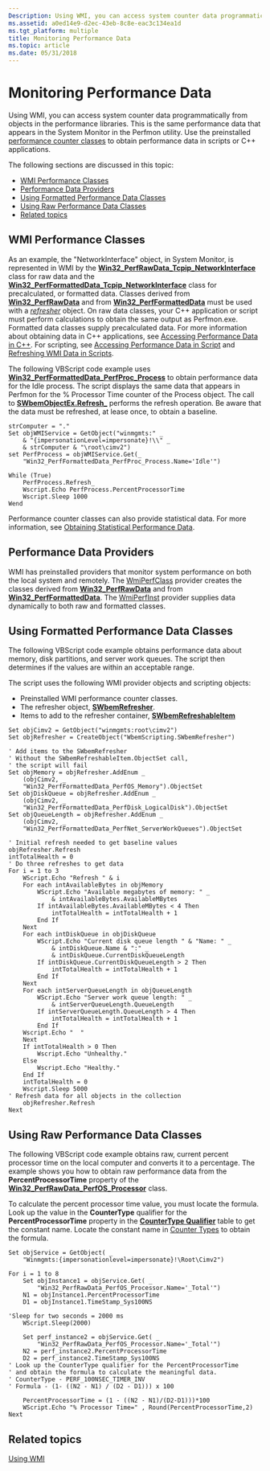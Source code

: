 ```yaml
---
Description: Using WMI, you can access system counter data programmatically from objects in the performance libraries.
ms.assetid: a0ed14e9-d2ec-43eb-8c8e-eac3c134ea1d
ms.tgt_platform: multiple
title: Monitoring Performance Data
ms.topic: article
ms.date: 05/31/2018
---
```


# Monitoring Performance Data

Using WMI, you can access system counter data programmatically from objects in the performance libraries. This is the same performance data that appears in the System Monitor in the Perfmon utility. Use the preinstalled [performance counter classes](https://docs.microsoft.com/windows/desktop/CIMWin32Prov/performance-counter-classes) to obtain performance data in scripts or C++ applications.

The following sections are discussed in this topic:

-   [WMI Performance Classes](#wmi-performance-classes)
-   [Performance Data Providers](#performance-data-providers)
-   [Using Formatted Performance Data Classes](#using-formatted-performance-data-classes)
-   [Using Raw Performance Data Classes](#using-raw-performance-data-classes)
-   [Related topics](#related-topics)

## WMI Performance Classes

As an example, the "NetworkInterface" object, in System Monitor, is represented in WMI by the [**Win32\_PerfRawData\_Tcpip\_NetworkInterface**](https://msdn.microsoft.com/library/dn750765(v=vs.85).aspx) class for raw data and the [**Win32\_PerfFormattedData\_Tcpip\_NetworkInterface**](https://docs.microsoft.com/windows/desktop/WmiSdk/retrieving-raw-and-formatted-performance-data) class for precalculated, or formatted data. Classes derived from [**Win32\_PerfRawData**](https://docs.microsoft.com/windows/desktop/CIMWin32Prov/win32-perfrawdata) and from [**Win32\_PerfFormattedData**](https://docs.microsoft.com/windows/desktop/CIMWin32Prov/win32-perfformatteddata) must be used with a [*refresher*](gloss-r.md) object. On raw data classes, your C++ application or script must perform calculations to obtain the same output as Perfmon.exe. Formatted data classes supply precalculated data. For more information about obtaining data in C++ applications, see [Accessing Performance Data in C++](accessing-performance-data-in-c--.md). For scripting, see [Accessing Performance Data in Script](accessing-performance-data-in-script.md) and [Refreshing WMI Data in Scripts](refreshing-wmi-data-in-scripts.md).

The following VBScript code example uses [**Win32\_PerfFormattedData\_PerfProc\_Process**](https://docs.microsoft.com/windows/desktop/WmiSdk/retrieving-raw-and-formatted-performance-data) to obtain performance data for the Idle process. The script displays the same data that appears in Perfmon for the % Processor Time counter of the Process object. The call to [**SWbemObjectEx.Refresh\_**](swbemobjectex-refresh-.md) performs the refresh operation. Be aware that the data must be refreshed, at lease once, to obtain a baseline.


```VB
strComputer = "."
Set objWMIService = GetObject("winmgmts:" _
    & "{impersonationLevel=impersonate}!\\" _
    & strComputer & "\root\cimv2")
set PerfProcess = objWMIService.Get(_
    "Win32_PerfFormattedData_PerfProc_Process.Name='Idle'")

While (True)
    PerfProcess.Refresh_     
    Wscript.Echo PerfProcess.PercentProcessorTime
    Wscript.Sleep 1000
Wend
```



Performance counter classes can also provide statistical data. For more information, see [Obtaining Statistical Performance Data](obtaining-statistical-performance-data.md).

## Performance Data Providers

WMI has preinstalled providers that monitor system performance on both the local system and remotely. The [WmiPerfClass](wmiperfclass-provider.md) provider creates the classes derived from [**Win32\_PerfRawData**](https://docs.microsoft.com/windows/desktop/CIMWin32Prov/win32-perfrawdata) and from [**Win32\_PerfFormattedData**](https://docs.microsoft.com/windows/desktop/CIMWin32Prov/win32-perfformatteddata). The [WmiPerfInst](wmiperfinst-provider.md) provider supplies data dynamically to both raw and formatted classes.

## Using Formatted Performance Data Classes

The following VBScript code example obtains performance data about memory, disk partitions, and server work queues. The script then determines if the values are within an acceptable range.

The script uses the following WMI provider objects and scripting objects:

-   Preinstalled WMI performance counter classes.
-   The refresher object, [**SWbemRefresher**](swbemrefresher.md).
-   Items to add to the refresher container, [**SWbemRefreshableItem**](swbemrefreshableitem.md)


```VB
Set objCimv2 = GetObject("winmgmts:root\cimv2")
Set objRefresher = CreateObject("WbemScripting.SWbemRefresher")

' Add items to the SWbemRefresher
' Without the SWbemRefreshableItem.ObjectSet call,
' the script will fail
Set objMemory = objRefresher.AddEnum _
    (objCimv2, _ 
    "Win32_PerfFormattedData_PerfOS_Memory").ObjectSet
Set objDiskQueue = objRefresher.AddEnum _
    (objCimv2, _
    "Win32_PerfFormattedData_PerfDisk_LogicalDisk").ObjectSet
Set objQueueLength = objRefresher.AddEnum _
    (objCimv2, _
    "Win32_PerfFormattedData_PerfNet_ServerWorkQueues").ObjectSet

' Initial refresh needed to get baseline values
objRefresher.Refresh
intTotalHealth = 0
' Do three refreshes to get data
For i = 1 to 3
    WScript.Echo "Refresh " & i
    For each intAvailableBytes in objMemory
        WScript.Echo "Available megabytes of memory: " _
            & intAvailableBytes.AvailableMBytes
        If intAvailableBytes.AvailableMBytes < 4 Then
            intTotalHealth = intTotalHealth + 1
        End If
    Next
    For each intDiskQueue in objDiskQueue
        WScript.Echo "Current disk queue length " & "Name: " _
            & intDiskQueue.Name & ":" _
            & intDiskQueue.CurrentDiskQueueLength
        If intDiskQueue.CurrentDiskQueueLength > 2 Then
            intTotalHealth = intTotalHealth + 1
        End If
    Next
    For each intServerQueueLength in objQueueLength
        WScript.Echo "Server work queue length: " _
            & intServerQueueLength.QueueLength
        If intServerQueueLength.QueueLength > 4 Then
            intTotalHealth = intTotalHealth + 1                       
        End If
    Wscript.Echo "  "
    Next
    If intTotalHealth > 0 Then
        Wscript.Echo "Unhealthy."
    Else
        Wscript.Echo "Healthy."
    End If
    intTotalHealth = 0
    Wscript.Sleep 5000
' Refresh data for all objects in the collection
    objRefresher.Refresh
Next
```



## Using Raw Performance Data Classes

The following VBScript code example obtains raw, current percent processor time on the local computer and converts it to a percentage. The example shows you how to obtain raw performance data from the **PercentProcessorTime** property of the [**Win32\_PerfRawData\_PerfOS\_Processor**](https://docs.microsoft.com/windows/desktop/WmiSdk/retrieving-raw-and-formatted-performance-data) class.

To calculate the percent processor time value, you must locate the formula. Look up the value in the **CounterType** qualifier for the **PercentProcessorTime** property in the [**CounterType Qualifier**](countertype-qualifier.md) table to get the constant name. Locate the constant name in [Counter Types](https://technet.microsoft.com/library/cc785636(WS.10).aspx) to obtain the formula.


```VB
Set objService = GetObject( _
    "Winmgmts:{impersonationlevel=impersonate}!\Root\Cimv2")

For i = 1 to 8
    Set objInstance1 = objService.Get( _
        "Win32_PerfRawData_PerfOS_Processor.Name='_Total'")
    N1 = objInstance1.PercentProcessorTime
    D1 = objInstance1.TimeStamp_Sys100NS

'Sleep for two seconds = 2000 ms
    WScript.Sleep(2000)

    Set perf_instance2 = objService.Get( _
        "Win32_PerfRawData_PerfOS_Processor.Name='_Total'")
    N2 = perf_instance2.PercentProcessorTime
    D2 = perf_instance2.TimeStamp_Sys100NS
' Look up the CounterType qualifier for the PercentProcessorTime 
' and obtain the formula to calculate the meaningful data. 
' CounterType - PERF_100NSEC_TIMER_INV
' Formula - (1- ((N2 - N1) / (D2 - D1))) x 100

    PercentProcessorTime = (1 - ((N2 - N1)/(D2-D1)))*100
    WScript.Echo "% Processor Time=" , Round(PercentProcessorTime,2)
Next
```



## Related topics

<dl> <dt>

[Using WMI](using-wmi.md)
</dt> </dl>

 

 



